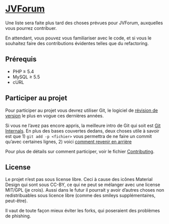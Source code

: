 # [JVForum](http://jvforum.fr/)

Une liste sera faite plus tard des choses prévues pour JVForum, auxquelles vous pourrez contribuer.

En attendant, vous pouvez vous familiariser avec le code, et si vous le souhaitez faire des contributions évidentes telles que du refactoring.

## Prérequis

- PHP ≥ 5.4
- MySQL ≥ 5.5
- cURL

## Participer au projet

Pour participer au projet vous devrez utiliser Git, le logiciel de [révision de version](http://stackoverflow.com/questions/1408450/why-should-i-use-version-control) le plus en vogue ces dernières années.

Si vous ne l’avez pas encore appris, la meilleure intro de Git qui soit est [Git Internals](https://github.com/pluralsight/git-internals-pdf/releases). En plus des bases couvertes dedans, deux choses utile à savoir est que 1) `git add -p <fichier>` vous permettra de ne faire un commit qu’avec certaines lignes, 2) voici [comment revenir en arrière](http://stackoverflow.com/questions/927358/how-to-undo-the-last-commit)

Pour plus de détails sur comment participer, voir le fichier [Contributing](Contributing.md).

## License

Le projet n’est pas sous license libre. Ceci à cause des icônes Material Design qui sont sous CC-BY, ce qui ne peut se mélanger avec une license MIT/GPL (je crois). Aussi dans le futur il pourrait y avoir d’autres choses non redistribuables sous licence libre (comme des smileys supplémentaires, peut-être).

Il vaut de toute façon mieux éviter les forks, qui poseraient des problèmes de phishing.
